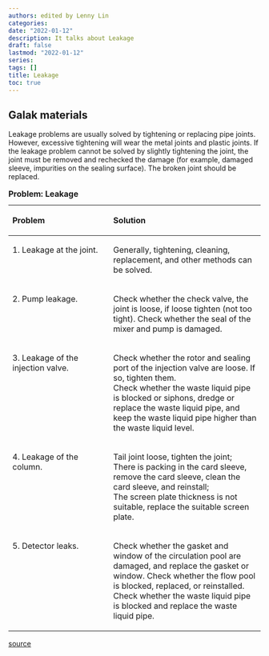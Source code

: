 ```yaml
---
authors: edited by Lenny Lin
categories: 
date: "2022-01-12"
description: It talks about Leakage
draft: false
lastmod: "2022-01-12"
series: 
tags: []
title: Leakage
toc: true
---
```







<!--more-->

## Galak materials

Leakage problems are usually solved by tightening or replacing pipe joints. However, excessive tightening will wear the metal joints and plastic joints. If the leakage problem cannot be solved by slightly tightening the joint, the joint must be removed and rechecked the damage (for example, damaged sleeve, impurities on the sealing surface). The broken joint should be replaced.  


<table style="width:100%;">
<caption style="text-align:left", align = "top"><b>Problem: Leakage</b></caption>
<colgroup><col style="width: 40%" /><col style="width: 60%" />
</colgroup>
<thead>
  <tr style="text-align:left" class="header">
    <th><p>Problem</p></th>
    <th><p>Solution</p></th>
  </tr>
</thead>
<tbody VALIGN=TOP>
  <tr  class="odd">
    <td><p>1. Leakage at the joint.
    </p></td>
    <td><p>Generally, tightening, cleaning, replacement, and other methods can be solved.
    </p></td>
  </tr>
  <tr class="even">
    <td><p>2. Pump leakage.
    </p></td>
    <td><p> Check whether the check valve, the joint is loose, if loose tighten (not too tight). Check whether the seal of the mixer and pump is damaged. 
    </p></td>
  </tr>
  <tr class="odd">
    <td><p>3. Leakage of the injection valve.
    </p></td>
    <td><p> Check whether the rotor and sealing port of the injection valve are loose. If so, tighten them.<br />  
Check whether the waste liquid pipe is blocked or siphons, dredge or replace the waste liquid pipe, and keep the waste liquid pipe higher than the waste liquid level.
    </p></td>
  </tr>
  <tr class="even">
    <td><p>4. Leakage of the column. </p></td>
    <td><p> Tail joint loose, tighten the joint;  <br />    
There is packing in the card sleeve, remove the card sleeve, clean the card sleeve, and reinstall;  <br />  
The screen plate thickness is not suitable, replace the suitable screen plate.  
    </p></td>
  </tr>
  <tr class="odd">
    <td><p>5. Detector leaks.</p></td>
    <td><p> Check whether the gasket and window of the circulation pool are damaged, and replace the gasket or window. Check whether the flow pool is blocked, replaced, or reinstalled. Check whether the waste liquid pipe is blocked and replace the waste liquid pipe.  
    </p></td>
  </tr>
</tbody>
</table>


[source](https://galaklc.com/common-problems-for-hplc-system/)
